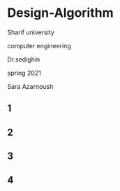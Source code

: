 # Design-Algorithm

Sharif university

computer engineering

Dr.sedighin

spring 2021

Sara Azarnoush 

## 1

## 2

## 3

## 4
